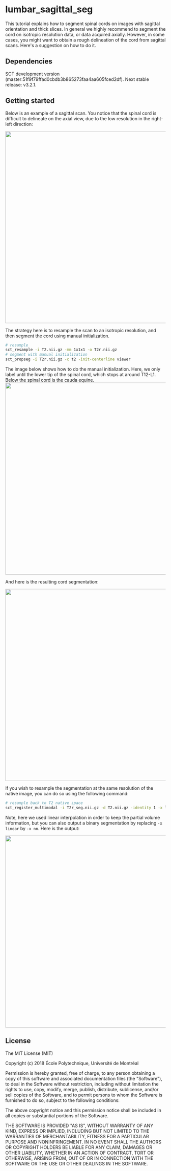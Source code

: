 # lumbar_sagittal_seg
This tutorial explains how to segment spinal cords on images with sagittal orientation and thick slices. In general we highly recommend to segment the cord on isotropic resolution data, or data acquired axially. However, in some cases, you might want to obtain a rough delineation of the cord from sagittal scans. Here's a suggestion on how to do it.

## Dependencies

SCT development version (master:51f9f79ffad0cbdb3b865273faa4aa605fced2df). Next stable release: v3.2.1.


## Getting started

Below is an example of a sagittal scan. You notice that the spinal cord is difficult to delineate on the axial view, due to the low resolution in the right-left direction:

<img src="https://github.com/sct-pipeline/lumbar_sagittal_seg/blob/master/imgs/3d_view_original.png" width="600">

The strategy here is to resample the scan to an isotropic resolution, and then segment the cord using manual initialization.

```bash
# resample
sct_resample -i T2.nii.gz -mm 1x1x1 -o T2r.nii.gz
# segment with manual initialization
sct_propseg -i T2r.nii.gz -c t2 -init-centerline viewer
```

The image below shows how to do the manual initialization. Here, we only label until the lower tip of the spinal cord, which stops at around T12-L1. Below the spinal cord is the cauda equine.
<img src="https://github.com/sct-pipeline/lumbar_sagittal_seg/blob/master/imgs/manual_labeling.png" width="600">

And here is the resulting cord segmentation:

<img src="https://github.com/sct-pipeline/lumbar_sagittal_seg/blob/master/imgs/seg_overlaid.gif" width="600">

If you wish to resample the segmentation at the same resolution of the native image, you can do so using the following command:

```bash
# resample back to T2 native space
sct_register_multimodal -i T2r_seg.nii.gz -d T2.nii.gz -identity 1 -x linear
```

Note, here we used linear interpolation in order to keep the partial volume information, but you can also output a binary segmentation by replacing `-x linear` by `-x nn`. Here is the output:

<img src="https://github.com/sct-pipeline/lumbar_sagittal_seg/blob/master/imgs/seg_overlaid_resampled.gif" width="600">


## License

The MIT License (MIT)

Copyright (c) 2018 École Polytechnique, Université de Montréal

Permission is hereby granted, free of charge, to any person obtaining a copy of this software and associated documentation files (the "Software"), to deal in the Software without restriction, including without limitation the rights to use, copy, modify, merge, publish, distribute, sublicense, and/or sell copies of the Software, and to permit persons to whom the Software is furnished to do so, subject to the following conditions:

The above copyright notice and this permission notice shall be included in all copies or substantial portions of the Software.

THE SOFTWARE IS PROVIDED "AS IS", WITHOUT WARRANTY OF ANY KIND, EXPRESS OR IMPLIED, INCLUDING BUT NOT LIMITED TO THE WARRANTIES OF MERCHANTABILITY, FITNESS FOR A PARTICULAR PURPOSE AND NONINFRINGEMENT. IN NO EVENT SHALL THE AUTHORS OR COPYRIGHT HOLDERS BE LIABLE FOR ANY CLAIM, DAMAGES OR OTHER LIABILITY, WHETHER IN AN ACTION OF CONTRACT, TORT OR OTHERWISE, ARISING FROM, OUT OF OR IN CONNECTION WITH THE SOFTWARE OR THE USE OR OTHER DEALINGS IN THE SOFTWARE.

